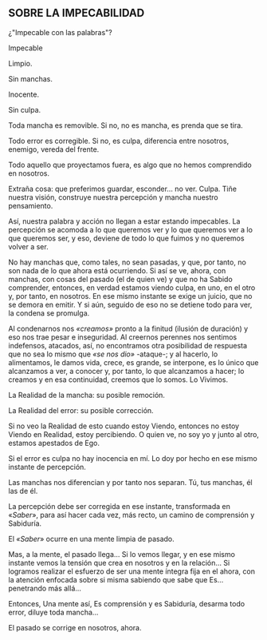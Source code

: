 ## SOBRE LA IMPECABILIDAD

¿"Impecable con las palabras"?

Impecable

Limpio.

Sin manchas.

Inocente.

Sin culpa.

Toda mancha es removible. Si no, no es mancha, 
es prenda que se tira.

Todo error es corregible. Si no, es culpa, diferencia entre nosotros, enemigo, vereda del frente.

Todo aquello que proyectamos fuera, es algo que no hemos comprendido en nosotros.

Extraña cosa: que preferimos guardar, esconder… no ver. Culpa. Tiñe nuestra visión, construye nuestra percepción y mancha nuestro pensamiento.

Así, nuestra palabra y acción no llegan a estar estando impecables. La percepción se acomoda a lo que queremos ver y lo que queremos ver a lo que queremos ser, y eso, deviene de todo lo que fuimos y no queremos volver a ser.

No hay manchas que, como tales, no sean pasadas, y que, por tanto, no son nada de lo que ahora está ocurriendo.
Si así se ve, ahora, con manchas, con cosas del pasado (el de quien ve) y que no ha Sabido comprender, entonces, en verdad estamos viendo culpa, en uno, en el otro y, por tanto, en nosotros. En ese mismo instante se exige un juicio, que no se demora en emitir. Y si aún, seguido de eso no se detiene todo para ver, la condena se promulga.

Al condenarnos nos _«creamos»_ pronto a la finitud (ilusión de duración) y eso nos trae pesar e inseguridad.
Al creernos perennes nos sentimos indefensos, atacados, así, no encontramos otra posibilidad de respuesta que no sea lo mismo que _«se nos dio»_ -ataque-; y al hacerlo, lo alimentamos, le damos vida, crece, es grande, se interpone, es lo único que alcanzamos a ver, a conocer y, por tanto, lo que alcanzamos a hacer; lo creamos y en esa continuidad, creemos que lo somos. Lo Vivimos.

La Realidad de la mancha: su posible remoción.

La Realidad del error: su posible corrección.

Si no veo la Realidad de esto cuando estoy Viendo, entonces no estoy Viendo en Realidad, estoy percibiendo. O quien ve, no soy yo y junto al otro, estamos apestados de Ego.

Si el error es culpa no hay inocencia en mí. Lo doy por hecho en ese mismo instante de percepción.

Las manchas nos diferencian y por tanto nos separan. Tú, tus manchas, él las de él.

La percepción debe ser corregida en ese instante, transformada en «_Saber_», para así hacer cada vez, más recto, un camino de comprensión y Sabiduría.

El _«Saber_» ocurre en una mente limpia de pasado.

Mas, a la mente, el pasado llega…
Si lo vemos llegar, y en ese mismo instante vemos la tensión que crea en nosotros y en la relación…
Si logramos realizar el esfuerzo de ser una mente íntegra fija en el ahora, con la atención enfocada sobre si misma sabiendo que sabe que Es… penetrando más allá…

Entonces, Una mente así, Es comprensión y es Sabiduría, desarma todo error, diluye toda mancha…

El pasado se corrige en nosotros, ahora.